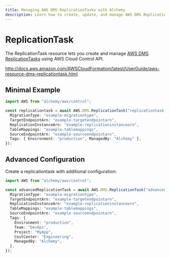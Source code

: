 ```yaml
---
title: Managing AWS DMS ReplicationTasks with Alchemy
description: Learn how to create, update, and manage AWS DMS ReplicationTasks using Alchemy Cloud Control.
---
```


# ReplicationTask

The ReplicationTask resource lets you create and manage [AWS DMS ReplicationTasks](https://docs.aws.amazon.com/dms/latest/userguide/) using AWS Cloud Control API.

http://docs.aws.amazon.com/AWSCloudFormation/latest/UserGuide/aws-resource-dms-replicationtask.html

## Minimal Example

```ts
import AWS from "alchemy/aws/control";

const replicationtask = await AWS.DMS.ReplicationTask("replicationtask-example", {
  MigrationType: "example-migrationtype",
  TargetEndpointArn: "example-targetendpointarn",
  ReplicationInstanceArn: "example-replicationinstancearn",
  TableMappings: "example-tablemappings",
  SourceEndpointArn: "example-sourceendpointarn",
  Tags: { Environment: "production", ManagedBy: "Alchemy" },
});
```

## Advanced Configuration

Create a replicationtask with additional configuration:

```ts
import AWS from "alchemy/aws/control";

const advancedReplicationTask = await AWS.DMS.ReplicationTask("advanced-replicationtask", {
  MigrationType: "example-migrationtype",
  TargetEndpointArn: "example-targetendpointarn",
  ReplicationInstanceArn: "example-replicationinstancearn",
  TableMappings: "example-tablemappings",
  SourceEndpointArn: "example-sourceendpointarn",
  Tags: {
    Environment: "production",
    Team: "DevOps",
    Project: "MyApp",
    CostCenter: "Engineering",
    ManagedBy: "Alchemy",
  },
});
```

